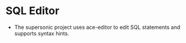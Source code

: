 # SQL Editor

* The supersonic project uses ace-editor to edit SQL statements and supports syntax hints.
<!-- SOURCE_MD5:b8f7d96c651d0a2321146540ff09e102-->
